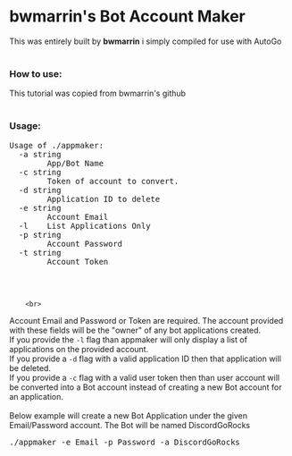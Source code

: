 # bwmarrin's Bot Account Maker
This was entirely built by **bwmarrin** i simply compiled for use with AutoGo
<br>
<br>
### How to use:
This tutorial was copied from bwmarrin's github<br>
<br>


### Usage:
<pre>
Usage of ./appmaker:
  -a string
        App/Bot Name
  -c string
        Token of account to convert.
  -d string
        Application ID to delete
  -e string
        Account Email
  -l    List Applications Only
  -p string
        Account Password
  -t string
        Account Token
        </pre><br>
        <br>


Account Email and Password or Token are required. The account provided with these fields will be the "owner" of any bot applications created.
<br>
If you provide the `-l` flag than appmaker will only display a list of applications on the provided account.
<br>
If you provide a `-d` flag with a valid application ID then that application will be deleted.
<br>
If you provide a `-c` flag with a valid user token then than user account will be converted into a Bot account instead of creating a new Bot account for an application.
<Br><br>
Below example will create a new Bot Application under the given Email/Password account. The Bot will be named DiscordGoRocks
<Br>
<pre>
./appmaker -e Email -p Password -a DiscordGoRocks
</pre>
